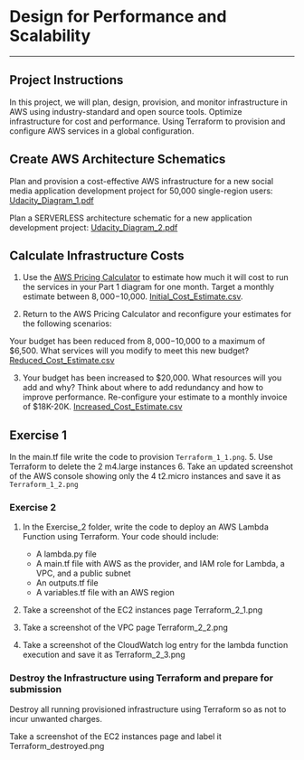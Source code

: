 # Design for Performance and Scalability

---

## Project  Instructions

In this project, we will plan, design, provision, and monitor infrastructure in AWS using industry-standard and open source tools. Optimize infrastructure for cost and performance. Using Terraform to provision and configure AWS services in a global configuration.

## Create AWS Architecture Schematics
Plan and provision a cost-effective AWS infrastructure for a new social media application development project for 50,000 single-region users:
[Udacity_Diagram_1.pdf](Terraform-Design-Provision-Monitor-AWS-Infra-at-Scale\udacity-submission\Udacity_Diagram_1.pdf)

Plan a SERVERLESS architecture schematic for a new application development project:
[Udacity_Diagram_2.pdf](Terraform-Design-Provision-Monitor-AWS-Infra-at-Scale\udacity-submission\Udacity_Diagram_2.pdf)

## Calculate Infrastructure Costs
1. Use the [AWS Pricing Calculator](https://calculator.aws/) to estimate how much it will cost to run the services in your Part 1 diagram for one month. Target a monthly estimate between $8,000-$10,000. [Initial_Cost_Estimate.csv](Terraform-Design-Provision-Monitor-AWS-Infra-at-Scale\udacity-submission\Initial_Cost_Estimate.csv).

2. Return to the AWS Pricing Calculator and reconfigure your estimates for the following scenarios:

Your budget has been reduced from $8,000-$10,000 to a maximum of $6,500. What services will you modify to meet this new budget?
[Reduced_Cost_Estimate.csv](Terraform-Design-Provision-Monitor-AWS-Infra-at-Scale\udacity-submission\Reduced_Cost_Estimate.csv)

3. Your budget has been increased to $20,000. What resources will you add and why?
Think about where to add redundancy and how to improve performance. Re-configure your estimate to a monthly invoice of $18K-20K.
[Increased_Cost_Estimate.csv](Terraform-Design-Provision-Monitor-AWS-Infra-at-Scale\udacity-submission\Increased_Cost_Estimate.csv)

## Exercise 1
In the main.tf file write the code to provision `Terraform_1_1.png`. 
5. Use Terraform to  delete the 2 m4.large instances 
6. Take an updated screenshot of the AWS console showing only the 4 t2.micro instances and save it as `Terraform_1_2.png`

### Exercise 2

1. In the  Exercise_2 folder, write the code to deploy an AWS Lambda Function using Terraform. Your code should include:

   * A lambda.py file
   * A main.tf file with AWS as the provider, and IAM role for Lambda, a VPC, and a public subnet
   * An outputs.tf file
   * A variables.tf file with an AWS region
  
2. Take a screenshot of the EC2 instances page Terraform_2_1.png
3. Take a screenshot of the VPC page Terraform_2_2.png
4. Take a screenshot of the CloudWatch log entry for the lambda function execution and save it as Terraform_2_3.png

### Destroy the Infrastructure using Terraform and prepare for submission
Destroy all running provisioned infrastructure using Terraform so as not to incur unwanted charges.

Take a screenshot of the EC2 instances page and label it Terraform_destroyed.png
